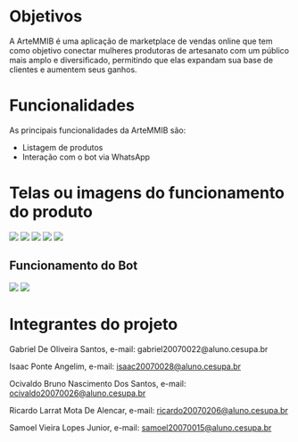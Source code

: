 
<h1>Objetivos</h1>
A ArteMMIB é uma aplicação de marketplace de vendas online que tem como objetivo conectar mulheres produtoras de artesanato com um público mais amplo e diversificado, permitindo que elas expandam sua base de clientes e aumentem seus ganhos.

<h1>Funcionalidades</h1>
As principais funcionalidades da ArteMMIB são:

- Listagem de produtos
- Interação com o bot via WhatsApp

<h1>Telas ou imagens do funcionamento do produto</h1>
<img src="https://user-images.githubusercontent.com/80661099/233700518-ecfc96b7-6a11-4010-82fb-35a46ae06c93.png">
<img src="https://user-images.githubusercontent.com/80661099/233700574-60d28513-2263-4d68-ad82-09d6252b705d.png">
<img src="https://user-images.githubusercontent.com/80661099/233700623-1dd9b5c1-7c7c-45aa-9d2d-e28ef9b7a9af.png">
<img src="https://user-images.githubusercontent.com/80661099/233700657-2381e400-90ce-4f72-9fd9-6ec91caebec4.png">
<img src="https://user-images.githubusercontent.com/80661099/233700704-e2879f95-428b-44a1-8079-7d17f50b6f6c.png">
<h2>Funcionamento do Bot</h2>
<img src="https://user-images.githubusercontent.com/80661099/233701554-242f431a-d5e6-497b-9a40-b736cea66292.jpeg">
<img src="https://user-images.githubusercontent.com/80661099/233701487-b79eb545-d690-4d93-a4c3-ce5cbf43d242.jpeg">

<h1>Integrantes do projeto</h1>
Gabriel De Oliveira Santos, e-mail: gabriel20070022@aluno.cesupa.br

Isaac Ponte Angelim, e-mail: isaac20070028@aluno.cesupa.br

Ocivaldo Bruno Nascimento Dos Santos, e-mail: ocivaldo20070026@aluno.cesupa.br

Ricardo Larrat Mota De Alencar, e-mail: ricardo20070206@aluno.cesupa.br

Samoel Vieira Lopes Junior, e-mail: samoel20070015@aluno.cesupa.br
